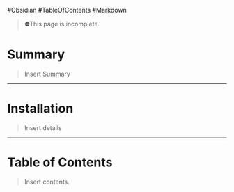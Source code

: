 #Obsidian #TableOfContents #Markdown 

>⛔This page is incomplete.

# Summary
>Insert Summary

---
# Installation
>Insert details

---
# Table of Contents
>Insert contents.